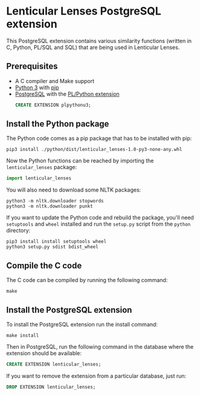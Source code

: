 # Lenticular Lenses PostgreSQL extension

This PostgreSQL extension contains various similarity functions 
(written in C, Python, PL/SQL and SQL) 
that are being used in Lenticular Lenses.

## Prerequisites

- A C compiler and Make support
- [Python 3](https://www.python.org) with [pip](https://pypi.org/project/pip)
- [PostgreSQL](https://www.postgresql.org) with the [PL/Python extension](https://www.postgresql.org/docs/current/plpython.html)
  ```sql 
  CREATE EXTENSION plpythonu3;
  ```

## Install the Python package

The Python code comes as a pip package that has to be installed with pip:
``` 
pip3 install ./python/dist/lenticular_lenses-1.0-py3-none-any.whl 
```

Now the Python functions can be reached by importing the `lenticular_lenses` package:
```python
import lenticular_lenses
```

You will also need to download some NLTK packages:
``` 
python3 -m nltk.downloader stopwords
python3 -m nltk.downloader punkt
```

If you want to update the Python code and rebuild the package, 
you'll need `setuptools` and `wheel` installed and run the `setup.py` script
from the `python` directory:
``` 
pip3 install install setuptools wheel
python3 setup.py sdist bdist_wheel
```

## Compile the C code

The C code can be compiled by running the following command:
``` 
make
```

## Install the PostgreSQL extension

To install the PostgreSQL extension run the install command:
``` 
make install
```

Then in PostgreSQL, run the following command in the database where 
the extension should be available:
```sql 
CREATE EXTENSION lenticular_lenses;
```

If you want to remove the extension from a particular database, just run:
```sql 
DROP EXTENSION lenticular_lenses;
```
